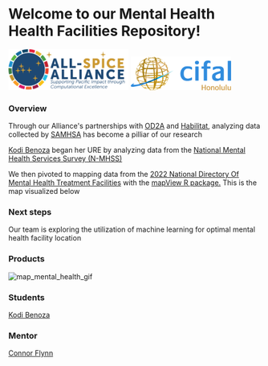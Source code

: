 # Welcome to our Mental Health Health Facilities Repository!

<img src="SpiceLogo1.png" width="240" /> <img src="cifal_logo.png" width="200" />


### Overview

Through our Alliance's partnerships with [OD2A](https://www.cdc.gov/drugoverdose/od2a/index.html) and [Habilitat](https://www.habilitat.com/), analyzing data collected by [SAMHSA](https://www.samhsa.gov/) has become a pilliar of our research

[Kodi Benoza](https://github.com/kbenozat) began her URE by analyzing data from the [National Mental Health Services Survey (N-MHSS)](https://www.samhsa.gov/data/data-we-collect/n-mhss-national-mental-health-services-survey)

We then pivoted to mapping data from the [2022 National Directory Of Mental Health Treatment Facilities](https://www.samhsa.gov/data/report/national-directory-of-mental-health-treatment-facilities) with the [mapView R package.](https://github.com/r-spatial/mapview) This is the map visualized below


### Next steps

Our team is exploring the utilization of machine learning for optimal mental health facility location



### Products


![map_mental_health_gif](https://github.com/kbenozat/MH-NHSS/assets/76076246/ca7580d1-c636-4e0f-9fc9-4096e8e0cce8)


### Students 

[Kodi Benoza](https://github.com/kbenozat)

### Mentor 

[Connor Flynn](https://github.com/ConnorFlynn)
